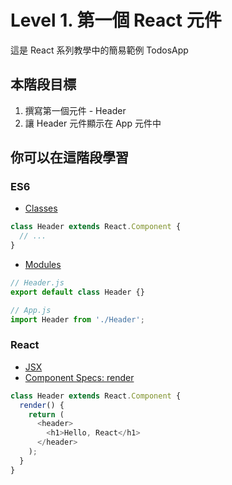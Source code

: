 # Level 1. 第一個 React 元件
這是 React 系列教學中的簡易範例 TodosApp


## 本階段目標
1. 撰寫第一個元件 - Header
2. 讓 Header 元件顯示在 App 元件中


## 你可以在這階段學習
### ES6
- [Classes](https://babeljs.io/docs/learn-es2015/#classes)
```js
class Header extends React.Component {
  // ...
}
```
- [Modules](https://babeljs.io/docs/learn-es2015/#modules)
```js
// Header.js
export default class Header {}

// App.js
import Header from './Header';
```

### React
- [JSX](https://facebook.github.io/react/docs/jsx-in-depth.html)
- [Component Specs: render](https://facebook.github.io/react/docs/component-specs.html#render)
```js
class Header extends React.Component {
  render() {
    return (
      <header>
        <h1>Hello, React</h1>
      </header>
    );
  }
}
```
